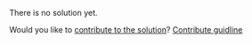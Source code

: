 
There is no solution yet.

Would you like to [contribute to the solution](https://github.com/BFEdev/BFE.dev-solutions/blob/main/typescript/implement-ObjectPaths-O_en.md)? [Contribute guidline](https://github.com/BFEdev/BFE.dev-solutions#how-to-contribute)
